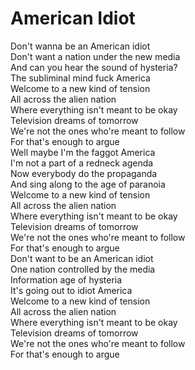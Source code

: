 # American Idiot

Don't wanna be an American idiot  
Don't want a nation under the new media  
And can you hear the sound of hysteria?  
The subliminal mind fuck America  
Welcome to a new kind of tension  
All across the alien nation  
Where everything isn't meant to be okay  
Television dreams of tomorrow  
We're not the ones who're meant to follow  
For that's enough to argue  
Well maybe I'm the faggot America  
I'm not a part of a redneck agenda  
Now everybody do the propaganda  
And sing along to the age of paranoia  
Welcome to a new kind of tension  
All across the alien nation  
Where everything isn't meant to be okay  
Television dreams of tomorrow  
We're not the ones who're meant to follow  
For that's enough to argue  
Don't want to be an American idiot  
One nation controlled by the media  
Information age of hysteria  
It's going out to idiot America  
Welcome to a new kind of tension  
All across the alien nation  
Where everything isn't meant to be okay  
Television dreams of tomorrow  
We're not the ones who're meant to follow  
For that's enough to argue
